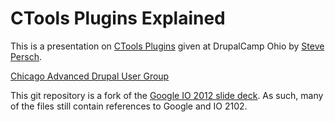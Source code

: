 

<h1>CTools Plugins Explained</h1>

This is a presentation on [CTools Plugins](http://drupal.org/project/ctools) given at
DrupalCamp Ohio by [Steve Persch](http://drupal.org/user/179805).

[Chicago Advanced Drupal User Group](http://groups.drupal.org/node/246698)

This git repository is a fork of the [Google IO 2012 slide deck](http://code.google.com/p/io-2012-slides/). 
As such, many of the files still contain references to Google and IO 2102.
